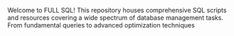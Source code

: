 Welcome to FULL SQL! This repository houses comprehensive SQL scripts and resources covering a wide spectrum of database management tasks. From fundamental queries to advanced optimization techniques
